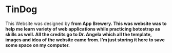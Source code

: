 <h1> TinDog </h1>

<p>
  This Website was designed by <strong><Dr. Angela<strong> from App Brewery. This was website was to help me learn variety of web applications while practicing botostrap as skills as well. All the credits go to Dr. Angela which all the template, images and idea of the website came from. I'm just storing it here to save some space on my computer.
</p>

